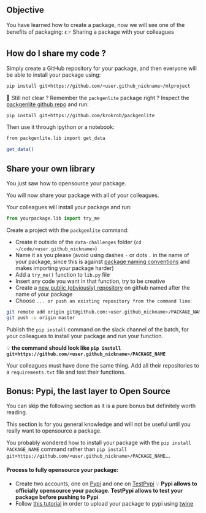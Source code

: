 ## Objective

You have learned how to create a package, now we will see one of the benefits of packaging:
👉 Sharing a package with your colleagues

## How do I share my code ?

Simply create a GitHub repository for your package, and then everyone will be able to install your package using:

```bash
pip install git+https://github.com/<user.github_nickname>/mlproject
```

🤔 Still not clear ?
Remember the `packgenlite` package right ?
Inspect the [packgenlite github repo](https://github.com/krokrob/packgenlite) and run:

```bash
pip install git+https://github.com/krokrob/packgenlite
```

Then use it through ipython or a notebook:

```bash
from packgenlite.lib import get_data

get_data()
```

## Share your own library

You just saw how to opensource your package.

You will now share your package with all of your colleagues.

Your colleagues will install your package and run:

```python
from yourpackage.lib import try_me
```

Create a project with the `packgenlite` command:
- Create it outside of the `data-challenges` folder (`cd ~/code/<user.github_nickname>`)
- Name it as you please (avoid using dashes `-` or dots `.` in the name of your package, since this is against [package naming conventions](https://docs.python-guide.org/writing/structure/#modules) and makes importing your package harder)
- Add a `try_me()` function to `lib.py` file
- Insert any code you want in that function, try to be creative
- Create a [new public (obviously) repository](https://github.com/new) on github named after the name of your package
- Choose `... or push an existing repository from the command line`:

```bash
git remote add origin git@github.com:<user.github_nickname>/PACKAGE_NAME
git push -u origin master
```

Publish the `pip install` command on the slack channel of the batch, for your colleagues to install your package and run your function.

💡 __the command should look like `pip install git+https://github.com/<user.github_nickname>/PACKAGE_NAME`__

Your colleagues must have done the same thing. Add all their repositories to a `requirements.txt` file and test their functions.

## Bonus: Pypi, the last layer to Open Source

You can skip the following section as it is a pure bonus but definitely worth reading.

This section is for you general knowledge and will not be useful until you really want to opensource a package.

You probably wondered how to install your package with the `pip install PACKAGE_NAME` command rather than `pip install git+https://github.com/<user.github_nickname>/PACKAGE_NAME`...

#### Process to fully opensource your package:

- Create two accounts, one on [Pypi](https://pypi.org/account/register/) and one on [TestPypi](https://test.pypi.org/account/register/)
💡 __Pypi allows to officially opensource your package. TestPypi allows to test your package before pushing to Pypi__
- Follow [this tutorial](https://anweshadas.in/how-to-upload-a-package-in-pypi-using-twine/) in order to upload your package to pypi using [twine](https://twine.readthedocs.io/en/latest/)
